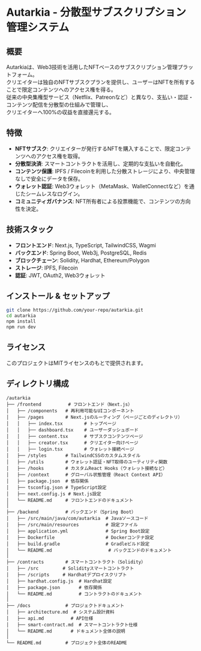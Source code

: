 # Autarkia - 分散型サブスクリプション管理システム

## 概要
Autarkiaは、Web3技術を活用したNFTベースのサブスクリプション管理プラットフォーム。  
クリエイターは独自のNFTサブスクプランを提供し、ユーザーはNFTを所有することで限定コンテンツへのアクセス権を得る。  
従来の中央集権型サービス（Netflix、Patreonなど）と異なり、支払い・認証・コンテンツ配信を分散型の仕組みで管理し、  
クリエイターへ100%の収益を直接還元する。

## 特徴
- **NFTサブスク**: クリエイターが発行するNFTを購入することで、限定コンテンツへのアクセス権を取得。
- **分散型決済**: スマートコントラクトを活用し、定期的な支払いを自動化。
- **コンテンツ保護**: IPFS / Filecoinを利用した分散ストレージにより、中央管理なしで安全にデータを保存。
- **ウォレット認証**: Web3ウォレット（MetaMask、WalletConnectなど）を通じたシームレスなログイン。
- **コミュニティガバナンス**: NFT所有者による投票機能で、コンテンツの方向性を決定。

## 技術スタック
- **フロントエンド**: Next.js, TypeScript, TailwindCSS, Wagmi
- **バックエンド**: Spring Boot, Web3j, PostgreSQL, Redis
- **ブロックチェーン**: Solidity, Hardhat, Ethereum/Polygon
- **ストレージ**: IPFS, Filecoin
- **認証**: JWT, OAuth2, Web3ウォレット

## インストール & セットアップ
```bash
git clone https://github.com/your-repo/autarkia.git
cd autarkia
npm install
npm run dev
```

## ライセンス
このプロジェクトはMITライセンスのもとで提供されます。

## ディレクトリ構成
```
/autarkia
├── /frontend          # フロントエンド（Next.js）
│   ├── /components   # 再利用可能なUIコンポーネント
│   ├── /pages        # Next.jsのルーティング（ページごとのディレクトリ）
│   │   ├── index.tsx        # トップページ
│   │   ├── dashboard.tsx    # ユーザーダッシュボード
│   │   ├── content.tsx      # サブスクコンテンツページ
│   │   ├── creator.tsx      # クリエイター向けページ
│   │   ├── login.tsx        # ウォレット接続ページ
│   ├── /styles       # TailwindCSSのカスタムスタイル
│   ├── /utils        # ウォレット認証・NFT取得のユーティリティ関数
│   ├── /hooks        # カスタムReact Hooks（ウォレット接続など）
│   ├── /context      # グローバル状態管理（React Context API）
│   ├── package.json  # 依存関係
│   ├── tsconfig.json # TypeScript設定
│   ├── next.config.js # Next.js設定
│   └── README.md     # フロントエンドのドキュメント
│
├── /backend          # バックエンド（Spring Boot）
│   ├── /src/main/java/com/autarkia  # Javaソースコード
│   ├── /src/main/resources          # 設定ファイル
│   ├── application.yml              # Spring Boot設定
│   ├── Dockerfile                   # Dockerコンテナ設定
│   ├── build.gradle                 # Gradleビルド設定
│   └── README.md                     # バックエンドのドキュメント
│
├── /contracts        # スマートコントラクト（Solidity）
│   ├── /src         # Solidityスマートコントラクト
│   ├── /scripts     # Hardhatデプロイスクリプト
│   ├── hardhat.config.js  # Hardhat設定
│   ├── package.json       # 依存関係
│   └── README.md          # コントラクトのドキュメント
│
├── /docs             # プロジェクトドキュメント
│   ├── architecture.md  # システム設計資料
│   ├── api.md          # API仕様
│   ├── smart-contract.md  # スマートコントラクト仕様
│   └── README.md       # ドキュメント全体の説明
│
└── README.md         # プロジェクト全体のREADME
```

